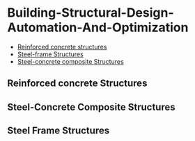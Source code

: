 # Building-Structural-Design-Automation-And-Optimization

- [Reinforced concrete structures](#reinforced-concrete)
- [Steel-frame Structures](#steel-frame)
- [Steel-concrete composite Structures](#steel-concrete)

<a name="reinforced-concrete" />

## Reinforced concrete Structures



<a name="steel-concrete" />

## Steel-Concrete Composite Structures


<a name="steel-frame" />

## Steel Frame Structures

